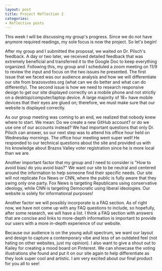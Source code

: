 ```yaml
---
layout: post
title: Project Reflection 2
categories:
- Reflective posts
---
```

This week I will be discussing my group's progress. Since we do not have anymore required readings, my sole focus is now the project. So let's begin!
<br/>

After my group and I submitted the proposal, we waited on Dr. Pilsch's feedback. A day or two later, we received detailed feedback that was extremely beneficial and transferred it to the Google Doc to keep everything organized. Following this, my group and I scheduled a zoom meeting on 11/9 to review the input and focus on the two issues he presented. The first issue that we faced was our audience analysis and how we will differentiate our site from brazosvotes.org (what can we do better and what can do differently). The second issue is how we need to research responsive design to get our site displayed correctly on a mobile phone and not strictly on a desktop/computer/laptop device. A large majority of 18+ have mobile devices that their eyes are glued on; therefore, we must make sure that our website is displayed correctly. 
<br/>

As our group meeting was coming to an end, we realized that nobody knew where to start. We mean: Do we create a new GitHub account? or do we use one of our accounts instead? We had important questions that only Dr. Pilsch can answer, so our next step was to attend his office hour held on Wednesday mornings. The office hour meeting went super well! He responded to our technical questions about the site and provided us with his knowledge about Brazos Valley voter registration since he is more local than we are. 
<br/>

Another important factor that my group and I need to consider is "How to avoid bias/ do you avoid bias?" We want our site to be neutral and centered around the information to help someone find their specific needs. Our site will not replicate Fox News or CNN, where the public is fully aware that they swing only one party. Fox News is targeting Republicans using conservative ideology, while CNN is targeting Democratic using liberal ideologies. Our website is solely for informational purposes! 
<br/>

Another factor we will possibly incorporate is a FAQ section. As of right now, we have not come up with any FAQ questions to include, so hopefully, after some research, we will have a list. I think a FAQ section with answers that are concise and links to more-depth information is important to provide our users with a more in-depth experience of our website. 
<br/>

Because our audience is on the young adult spectrum, we want our layout and design to capture a contemporary vibe and less of an outdated feel (not hating on other websites, just my opinion). I also want to give a shout out to Kailey for creating a mood board on Pinterest. We can showcase the voting illustrations she found and put it on our site again to help differentiate as they look super cool and artistic. I am very excited about our final product for you all to see! 
<br/>
